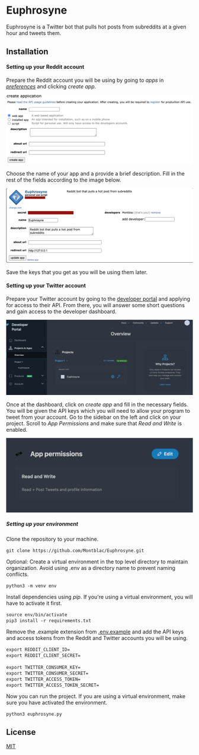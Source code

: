 # Euphrosyne
Euphrosyne is a Twitter bot that pulls hot posts from subreddits
at a given hour and tweets them.

## Installation
#### Setting up your Reddit account
Prepare the Reddit account you will be using by going to *apps* in [*preferences*](https://www.reddit.com/prefs/apps)
and clicking *create app*. 

![reddit_example](https://raw.githubusercontent.com/Montblac/Euphrosyne/main/img/reddit_example.png)

Choose the name of your app and a provide a brief description. 
Fill in the rest of the fields according to the image below.

![reddit_example2](https://raw.githubusercontent.com/Montblac/Euphrosyne/main/img/reddit_example2.png)

Save the keys that you get as you will be using them later.

#### Setting up your Twitter account
Prepare your Twitter account by going to the [developer portal](https://developer.twitter.com/en/docs/developer-portal/overview)
and applying for access to their API. From there, you will answer some short questions and gain access to the developer
dashboard.

![twitter_example](https://raw.githubusercontent.com/Montblac/Euphrosyne/main/img/twitter_example.png)

Once at the dashboard, click on *create app* and fill in the necessary fields. You will be given the API keys which you
will need to allow your program to tweet from your account. Go to the sidebar on the left and click on your project.
Scroll to *App Permissions* and make sure that *Read and Write* is enabled.

![twitter_example2](https://raw.githubusercontent.com/Montblac/Euphrosyne/main/img/twitter_example2.png)
 
 
 ##### Setting up your environment

Clone the repository to your machine.

    git clone https://github.com/Montblac/Euphrosyne.git

Optional: Create a virtual environment in the top level directory to maintain organization.
Avoid using .env as a directory name to prevent naming conflicts.

    python3 -m venv env

Install dependencies using *pip*. If you're using a virtual environment, you will have to activate it first.

    source env/bin/activate
    pip3 install -r requirements.txt

Remove the .example extension from [.env.example](.env.example) and add the API keys and access tokens from the Reddit
and Twitter accounts you will be using.

    export REDDIT_CLIENT_ID=
    export REDDIT_CLIENT_SECRET=
    
    export TWITTER_CONSUMER_KEY=
    export TWITTER_CONSUMER_SECRET=
    export TWITTER_ACCESS_TOKEN=
    export TWITTER_ACCESS_TOKEN_SECRET=

Now you can run the project. If you are using a virtual environment, make sure you have activated the environment.

    python3 euphrosyne.py


## License
[MIT](LICENSE)
